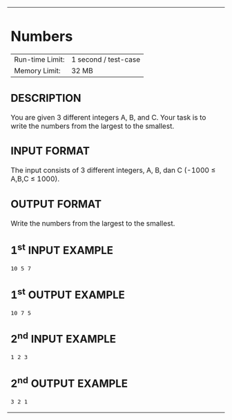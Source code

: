 <center>
<table cellpadding="20" width="100%">
<tbody><tr>
<td id="Base">

<!-- title -->
<h1>Numbers</h1>

<!-- author -->
<div id="penulis"></div>
<!-- header -->
<table id="header">
	 <tbody>
	 <tr>
		<td class="judul">Run-time Limit:</td>
		<td>1 second / test-case</td>
	</tr>
	<tr>
		 <td class="judul">Memory Limit:</td>
		<td>32 MB</td>
	 </tr>
</tbody></table>

<!-- problem statement -->
<div id="problem">
<h2>DESCRIPTION</h2>
<p>You are given 3 different integers A, B, and C. Your task is to write the numbers from the largest to the smallest.</p>

<!-- format input -->
<h2>INPUT FORMAT</h2>
<p>The input consists of 3 different integers, A, B, dan C (-1000 ≤ A,B,C ≤ 1000).</p>

<!-- format output -->
<h2>OUTPUT FORMAT</h2>
<p>Write the numbers from the largest to the smallest.</p>

<!-- sample input -->
<div id="sampleinput">
<h2>1<sup>st</sup> INPUT EXAMPLE</h2>
<pre class="io">10 5 7
</pre>
</div>

<!-- sample output -->
<div id="sampleoutput">
<h2>1<sup>st</sup> OUTPUT EXAMPLE</h2>
<pre class="io">10 7 5
</pre>
</div>

<!-- sample input -->
<div id="sampleinput">
<h2>2<sup>nd</sup> INPUT EXAMPLE</h2>
<pre class="io">1 2 3
</pre>
</div>

<!-- sample output -->
<div id="sampleoutput">
<h2>2<sup>nd</sup> OUTPUT EXAMPLE</h2>
<pre class="io">3 2 1
</pre>
</div>

</div></td>
</tr></tbody>
</table>
</center>